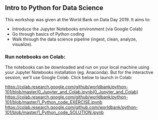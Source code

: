 ## Intro to Python for Data Science

This workshop was given at the World Bank on Data Day 2019. It aims to:
 - Introduce the Jupyter Notebooks environment (via Google Colab)
 - Go through basics of Python coding
 - Walk through the data science pipeline (ingest, clean, analyze, visualize).
 
### Run notebooks on Colab:
 
The notebooks can be downloaded and run on your local machine using your Jupyter Notebooks installation (eg. Anaconda). But for the interactive session, we'll use Google Colab. Click below to launch in Colab:

https://colab.research.google.com/github/worldbank/python-101/blob/master/0_Jupyter_and_Colab.ipynb(0_Jupyter_and_Colab)
https://colab.research.google.com/github/worldbank/python-101/blob/master/1_Python_code_EXERCISE.ipynb
https://colab.research.google.com/github.com/worldbank/python-101/blob/master/1_Python_code_SOLUTION.ipynb

